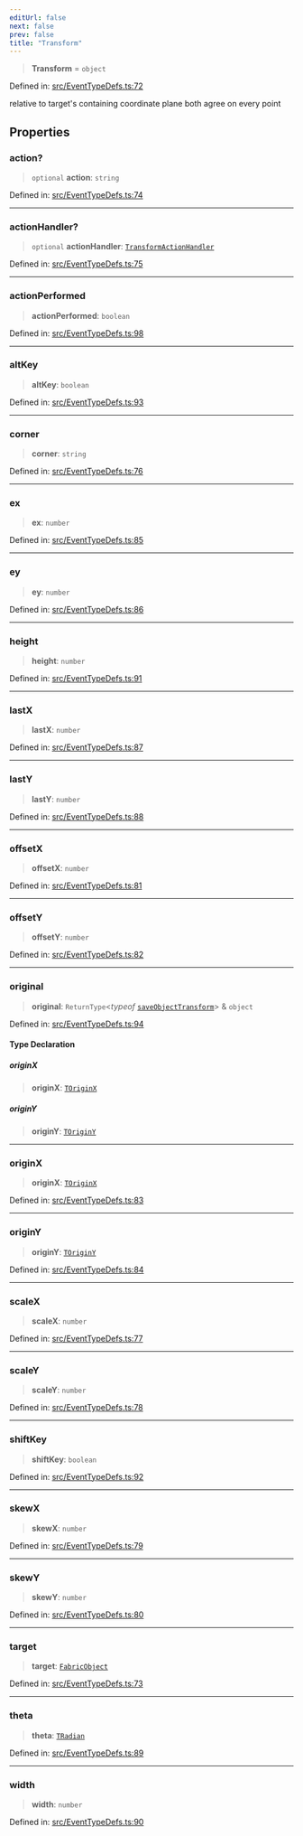 ```yaml
---
editUrl: false
next: false
prev: false
title: "Transform"
---
```


> **Transform** = `object`

Defined in: [src/EventTypeDefs.ts:72](https://github.com/fabricjs/fabric.js/blob/9a792f4b7b8031f02ec7ea4ce8c99f810e45cfec/src/EventTypeDefs.ts#L72)

relative to target's containing coordinate plane
both agree on every point

## Properties

### action?

> `optional` **action**: `string`

Defined in: [src/EventTypeDefs.ts:74](https://github.com/fabricjs/fabric.js/blob/9a792f4b7b8031f02ec7ea4ce8c99f810e45cfec/src/EventTypeDefs.ts#L74)

***

### actionHandler?

> `optional` **actionHandler**: [`TransformActionHandler`](/api/type-aliases/transformactionhandler/)

Defined in: [src/EventTypeDefs.ts:75](https://github.com/fabricjs/fabric.js/blob/9a792f4b7b8031f02ec7ea4ce8c99f810e45cfec/src/EventTypeDefs.ts#L75)

***

### actionPerformed

> **actionPerformed**: `boolean`

Defined in: [src/EventTypeDefs.ts:98](https://github.com/fabricjs/fabric.js/blob/9a792f4b7b8031f02ec7ea4ce8c99f810e45cfec/src/EventTypeDefs.ts#L98)

***

### altKey

> **altKey**: `boolean`

Defined in: [src/EventTypeDefs.ts:93](https://github.com/fabricjs/fabric.js/blob/9a792f4b7b8031f02ec7ea4ce8c99f810e45cfec/src/EventTypeDefs.ts#L93)

***

### corner

> **corner**: `string`

Defined in: [src/EventTypeDefs.ts:76](https://github.com/fabricjs/fabric.js/blob/9a792f4b7b8031f02ec7ea4ce8c99f810e45cfec/src/EventTypeDefs.ts#L76)

***

### ex

> **ex**: `number`

Defined in: [src/EventTypeDefs.ts:85](https://github.com/fabricjs/fabric.js/blob/9a792f4b7b8031f02ec7ea4ce8c99f810e45cfec/src/EventTypeDefs.ts#L85)

***

### ey

> **ey**: `number`

Defined in: [src/EventTypeDefs.ts:86](https://github.com/fabricjs/fabric.js/blob/9a792f4b7b8031f02ec7ea4ce8c99f810e45cfec/src/EventTypeDefs.ts#L86)

***

### height

> **height**: `number`

Defined in: [src/EventTypeDefs.ts:91](https://github.com/fabricjs/fabric.js/blob/9a792f4b7b8031f02ec7ea4ce8c99f810e45cfec/src/EventTypeDefs.ts#L91)

***

### lastX

> **lastX**: `number`

Defined in: [src/EventTypeDefs.ts:87](https://github.com/fabricjs/fabric.js/blob/9a792f4b7b8031f02ec7ea4ce8c99f810e45cfec/src/EventTypeDefs.ts#L87)

***

### lastY

> **lastY**: `number`

Defined in: [src/EventTypeDefs.ts:88](https://github.com/fabricjs/fabric.js/blob/9a792f4b7b8031f02ec7ea4ce8c99f810e45cfec/src/EventTypeDefs.ts#L88)

***

### offsetX

> **offsetX**: `number`

Defined in: [src/EventTypeDefs.ts:81](https://github.com/fabricjs/fabric.js/blob/9a792f4b7b8031f02ec7ea4ce8c99f810e45cfec/src/EventTypeDefs.ts#L81)

***

### offsetY

> **offsetY**: `number`

Defined in: [src/EventTypeDefs.ts:82](https://github.com/fabricjs/fabric.js/blob/9a792f4b7b8031f02ec7ea4ce8c99f810e45cfec/src/EventTypeDefs.ts#L82)

***

### original

> **original**: `ReturnType`\<*typeof* [`saveObjectTransform`](/api/fabric/namespaces/util/functions/saveobjecttransform/)\> & `object`

Defined in: [src/EventTypeDefs.ts:94](https://github.com/fabricjs/fabric.js/blob/9a792f4b7b8031f02ec7ea4ce8c99f810e45cfec/src/EventTypeDefs.ts#L94)

#### Type Declaration

##### originX

> **originX**: [`TOriginX`](/api/type-aliases/toriginx/)

##### originY

> **originY**: [`TOriginY`](/api/type-aliases/toriginy/)

***

### originX

> **originX**: [`TOriginX`](/api/type-aliases/toriginx/)

Defined in: [src/EventTypeDefs.ts:83](https://github.com/fabricjs/fabric.js/blob/9a792f4b7b8031f02ec7ea4ce8c99f810e45cfec/src/EventTypeDefs.ts#L83)

***

### originY

> **originY**: [`TOriginY`](/api/type-aliases/toriginy/)

Defined in: [src/EventTypeDefs.ts:84](https://github.com/fabricjs/fabric.js/blob/9a792f4b7b8031f02ec7ea4ce8c99f810e45cfec/src/EventTypeDefs.ts#L84)

***

### scaleX

> **scaleX**: `number`

Defined in: [src/EventTypeDefs.ts:77](https://github.com/fabricjs/fabric.js/blob/9a792f4b7b8031f02ec7ea4ce8c99f810e45cfec/src/EventTypeDefs.ts#L77)

***

### scaleY

> **scaleY**: `number`

Defined in: [src/EventTypeDefs.ts:78](https://github.com/fabricjs/fabric.js/blob/9a792f4b7b8031f02ec7ea4ce8c99f810e45cfec/src/EventTypeDefs.ts#L78)

***

### shiftKey

> **shiftKey**: `boolean`

Defined in: [src/EventTypeDefs.ts:92](https://github.com/fabricjs/fabric.js/blob/9a792f4b7b8031f02ec7ea4ce8c99f810e45cfec/src/EventTypeDefs.ts#L92)

***

### skewX

> **skewX**: `number`

Defined in: [src/EventTypeDefs.ts:79](https://github.com/fabricjs/fabric.js/blob/9a792f4b7b8031f02ec7ea4ce8c99f810e45cfec/src/EventTypeDefs.ts#L79)

***

### skewY

> **skewY**: `number`

Defined in: [src/EventTypeDefs.ts:80](https://github.com/fabricjs/fabric.js/blob/9a792f4b7b8031f02ec7ea4ce8c99f810e45cfec/src/EventTypeDefs.ts#L80)

***

### target

> **target**: [`FabricObject`](/api/classes/fabricobject/)

Defined in: [src/EventTypeDefs.ts:73](https://github.com/fabricjs/fabric.js/blob/9a792f4b7b8031f02ec7ea4ce8c99f810e45cfec/src/EventTypeDefs.ts#L73)

***

### theta

> **theta**: [`TRadian`](/api/type-aliases/tradian/)

Defined in: [src/EventTypeDefs.ts:89](https://github.com/fabricjs/fabric.js/blob/9a792f4b7b8031f02ec7ea4ce8c99f810e45cfec/src/EventTypeDefs.ts#L89)

***

### width

> **width**: `number`

Defined in: [src/EventTypeDefs.ts:90](https://github.com/fabricjs/fabric.js/blob/9a792f4b7b8031f02ec7ea4ce8c99f810e45cfec/src/EventTypeDefs.ts#L90)
